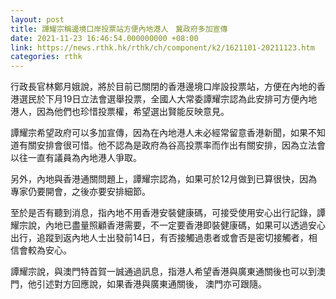 ```yaml
---
layout: post
title: 譚耀宗稱邊境口岸投票站方便內地港人　冀政府多加宣傳
date: 2021-11-23 16:46:54.000000000 +08:00
link: https://news.rthk.hk/rthk/ch/component/k2/1621101-20211123.htm
categories: rthk
---
```


行政長官林鄭月娥說，將於目前已關閉的香港邊境口岸設投票站，方便在內地的香港選民於下月19日立法會選舉投票，全國人大常委譚耀宗認為此安排可方便內地港人，因為他們也珍惜投票權，希望選出賢能反映意見。

譚耀宗希望政府可以多加宣傳，因為在內地港人未必經常留意香港新聞，如果不知道有關安排會很可惜。他不認為是政府為谷高投票率而作出有關安排，因為立法會以往一直有議員為內地港人爭取。

另外，內地與香港通關問題上，譚耀宗認為，如果可於12月做到已算很快，因為專家仍要開會，之後亦要安排細節。

至於是否有聽到消息，指內地不用香港安裝健康碼，可接受使用安心出行記錄，譚耀宗說，內地已盡量照顧香港需要，不一定要香港即裝健康碼，如果可以透過安心出行，追蹤到返內地人士出發前14日，有否接觸過患者或會否是密切接觸者，相信會較為安心。

譚耀宗說，與澳門特首賀一誠通過訊息，指港人希望香港與廣東通關後也可以到澳門，他引述對方回應說，如果香港與廣東通關後， 澳門亦可跟隨。
